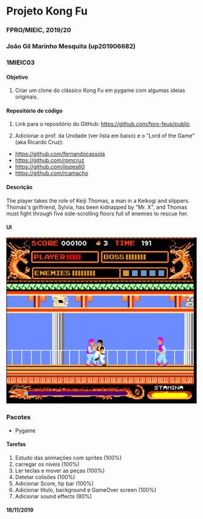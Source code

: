 # Projeto Kong Fu
### FPRO/MIEIC, 2019/20
### João Gil Marinho Mesquita (up201906682)
### 1MIEIC03

#### Objetivo

1. Criar um clone do clássico Kong Fu em pygame com algumas ideias originais.


#### Repositório de código

1) Link para o repositório do GitHub: https://github.com/fpro-feup/public

2) Adicionar o prof. da Unidade (ver lista em baixo) e o "Lord of the Game" (aka Ricardo Cruz):

- https://github.com/fernandocassola
- https://github.com/rpmcruz
- https://github.com/jlopes60
- https://github.com/rcamacho

#### Descrição

The player takes the role of Keiji Thomas, a man in a Keikogi and slippers. Thomas's girlfriend, Sylvia, has been kidnapped by "Mr. X", and Thomas must fight through five side-scrolling floors full of enemies to rescue her.

#### UI

![UI](https://github.com/monkin77/Kongfu/blob/master/UI.png)

### Pacotes

- Pygame

#### Tarefas

1. Estudo das animações com sprites (100%)
1. carregar os níveis (100%)
3. Ler teclas e mover as peças (100%)
4. Detetar colisões (100%)
5. Adicionar Score, hp bar (100%)
6. Adicionar título, background e GameOver screen (100%)
7. Adicionar sound effects (80%)
#### 18/11/2019
